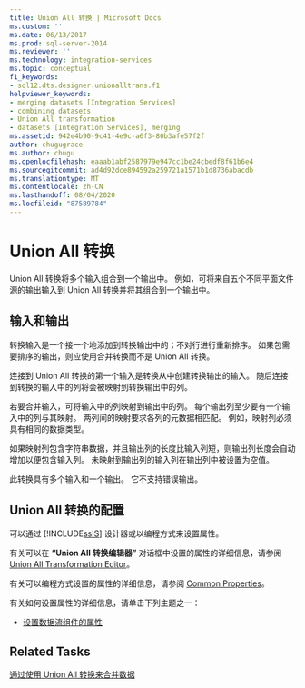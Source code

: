 ```yaml
---
title: Union All 转换 | Microsoft Docs
ms.custom: ''
ms.date: 06/13/2017
ms.prod: sql-server-2014
ms.reviewer: ''
ms.technology: integration-services
ms.topic: conceptual
f1_keywords:
- sql12.dts.designer.unionalltrans.f1
helpviewer_keywords:
- merging datasets [Integration Services]
- combining datasets
- Union All transformation
- datasets [Integration Services], merging
ms.assetid: 942e4b90-9c41-4e9c-a6f3-80b3afe57f2f
author: chugugrace
ms.author: chugu
ms.openlocfilehash: eaaab1abf2587979e947cc1be24cbedf8f61b6e4
ms.sourcegitcommit: ad4d92dce894592a259721a1571b1d8736abacdb
ms.translationtype: MT
ms.contentlocale: zh-CN
ms.lasthandoff: 08/04/2020
ms.locfileid: "87589784"
---
```

# <a name="union-all-transformation"></a>Union All 转换
  Union All 转换将多个输入组合到一个输出中。 例如，可将来自五个不同平面文件源的输出输入到 Union All 转换并将其组合到一个输出中。  
  
## <a name="inputs-and-outputs"></a>输入和输出  
 转换输入是一个接一个地添加到转换输出中的；不对行进行重新排序。 如果包需要排序的输出，则应使用合并转换而不是 Union All 转换。  
  
 连接到 Union All 转换的第一个输入是转换从中创建转换输出的输入。 随后连接到转换的输入中的列将会被映射到转换输出中的列。  
  
 若要合并输入，可将输入中的列映射到输出中的列。 每个输出列至少要有一个输入中的列与其映射。 两列间的映射要求各列的元数据相匹配。 例如，映射列必须具有相同的数据类型。  
  
 如果映射列包含字符串数据，并且输出列的长度比输入列短，则输出列长度会自动增加以便包含输入列。 未映射到输出列的输入列在输出列中被设置为空值。  
  
 此转换具有多个输入和一个输出。 它不支持错误输出。  
  
## <a name="configuration-of-the-union-all-transformation"></a>Union All 转换的配置  
 可以通过 [!INCLUDE[ssIS](../../../includes/ssis-md.md)] 设计器或以编程方式来设置属性。  
  
 有关可以在 **“Union All 转换编辑器”** 对话框中设置的属性的详细信息，请参阅 [Union All Transformation Editor](../../union-all-transformation-editor.md)。  
  
 有关可以编程方式设置的属性的详细信息，请参阅 [Common Properties](../../common-properties.md)。  
  
 有关如何设置属性的详细信息，请单击下列主题之一：  
  
-   [设置数据流组件的属性](../set-the-properties-of-a-data-flow-component.md)  
  
## <a name="related-tasks"></a>Related Tasks  
 [通过使用 Union All 转换来合并数据](union-all-transformation.md)  
  
  
